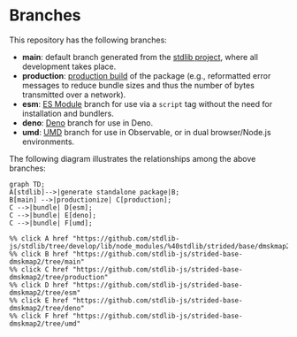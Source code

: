 <!--

@license Apache-2.0

Copyright (c) 2022 The Stdlib Authors.

Licensed under the Apache License, Version 2.0 (the "License");
you may not use this file except in compliance with the License.
You may obtain a copy of the License at

    http://www.apache.org/licenses/LICENSE-2.0

Unless required by applicable law or agreed to in writing, software
distributed under the License is distributed on an "AS IS" BASIS,
WITHOUT WARRANTIES OR CONDITIONS OF ANY KIND, either express or implied.
See the License for the specific language governing permissions and
limitations under the License.

-->

# Branches

This repository has the following branches:

-   **main**: default branch generated from the [stdlib project][stdlib-url], where all development takes place.
-   **production**: [production build][production-url] of the package (e.g., reformatted error messages to reduce bundle sizes and thus the number of bytes transmitted over a network).
-   **esm**: [ES Module][esm-url] branch for use via a `script` tag without the need for installation and bundlers.
-   **deno**: [Deno][deno-url] branch for use in Deno.
-   **umd**: [UMD][umd-url] branch for use in Observable, or in dual browser/Node.js environments.

The following diagram illustrates the relationships among the above branches:

```mermaid
graph TD;
A[stdlib]-->|generate standalone package|B;
B[main] -->|productionize| C[production];
C -->|bundle| D[esm];
C -->|bundle| E[deno];
C -->|bundle| F[umd];

%% click A href "https://github.com/stdlib-js/stdlib/tree/develop/lib/node_modules/%40stdlib/strided/base/dmskmap2"
%% click B href "https://github.com/stdlib-js/strided-base-dmskmap2/tree/main"
%% click C href "https://github.com/stdlib-js/strided-base-dmskmap2/tree/production"
%% click D href "https://github.com/stdlib-js/strided-base-dmskmap2/tree/esm"
%% click E href "https://github.com/stdlib-js/strided-base-dmskmap2/tree/deno"
%% click F href "https://github.com/stdlib-js/strided-base-dmskmap2/tree/umd"
```

[stdlib-url]: https://github.com/stdlib-js/stdlib/tree/develop/lib/node_modules/%40stdlib/strided/base/dmskmap2
[production-url]: https://github.com/stdlib-js/strided-base-dmskmap2/tree/production
[deno-url]: https://github.com/stdlib-js/strided-base-dmskmap2/tree/deno
[umd-url]: https://github.com/stdlib-js/strided-base-dmskmap2/tree/umd
[esm-url]: https://github.com/stdlib-js/strided-base-dmskmap2/tree/esm
